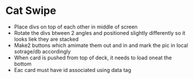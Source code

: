 # Cat Swipe


* Place divs on top of each other in middle of screen
* Rotate the divs btween 2 angles and positioned slightly differently so it looks liek they are stacked
* Make2 buttons which amimate them out and in and mark the pic in local sotrage/db accordingly
* When card is pushed from top of deck, it needs to load oneat the bottom
* Eac card must have id associated using data tag
